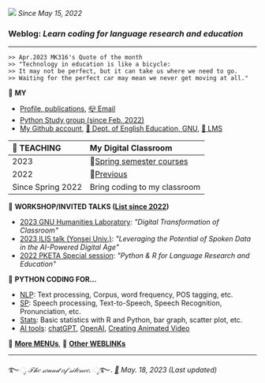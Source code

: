 ![](https://komarev.com/ghpvc/?username=MK316&color=blueviolet&label=VISIT+count) _Since May 15, 2022_  

### Weblog: _Learn coding for language research and education_  
--- 
~~~
>> Apr.2023 MK316's Quote of the month
>> "Technology in education is like a bicycle:
>> It may not be perfect, but it can take us where we need to go. 
>> Waiting for the perfect car may mean we never get moving at all."
~~~


🌱 **MY**   
+ [Profile, publications](https://github.com/MK316/MK316.github.io/blob/main/res/profile.md), [📪 Email](mailto:MK3one6@gmail.com)   
+ [Python Study group (since Feb. 2022)](https://github.com/MK316/MK316.github.io/blob/main/study.md)  
+ [My Github account](github.com/MK316), [🏢 Dept. of English Education, GNU](https://englishedu.gnu.ac.kr), [🎋 LMS](https://rec.ac.kr/gnu)    

 
  
|🌱 **TEACHING**| **My Digital Classroom**|
|:--|:--|
|2023|📗[Spring semester courses](https://github.com/MK316/Spring2023/blob/main/README.md)|
|2022|📗[Previous](/res/teaching.md)|
|Since Spring 2022|Bring coding to my classroom|

🌱 **WORKSHOP/INVITED TALKS ([List since 2022](https://github.com/MK316/workshops/blob/main/README.md))**   
+ [2023 GNU Humanities Laboratory](https://github.com/MK316/workshops/blob/main/20230512_GNU/README.md): _"Digital Transformation of Classroom"_  
+ [2023 ILIS talk (Yonsei Univ.)](https://github.com/MK316/workshops/blob/main/20230126_yonsei/index.md): _"Leveraging the Potential of Spoken Data in the AI-Powered Digital Age"_    
+ [2022 PKETA Special session](https://github.com/MK316/pketa22/blob/main/README.md): _"Python & R for Language Research and Education"_   

 
🌱 **PYTHON CODING FOR...**   
+ [NLP](/res/nlp_tools.md): Text processing, Corpus, word frequency, POS tagging, etc.    
+ [SP](/res/sp_tools.md): Speech processing, Text-to-Speech, Speech Recognition, Pronunciation, etc.    
+ [Stats](/res/stats1.md): Basic statistics with R and Python, bar graph, scatter plot, etc.   
+ [AI tools](https://github.com/MK316/OpenAI): [chatGPT](https://chat.openai.com/chat), [OpenAI](https://openai.com/), [Creating Animated Video](https://github.com/MK316/Spring2023/blob/main/Animated_Video_with_AI.ipynb)  


🍃 [**More MENUs**](https://github.com/MK316/MK316.github.io/blob/main/moremenu.md), 🍃 [**Other WEBLINKs**](https://github.com/MK316/MK316.github.io/blob/main/otherlinks.md)  


---
   ࿐*ೃ 𝒯𝒽𝑒 𝓈𝑜𝓊𝓃𝒹 𝑜𝒻 𝓈𝒾𝓁𝑒𝓃𝒸𝑒. ೃ*࿐. 
_[💜](https://docs.google.com/forms/d/e/1FAIpQLSeTmolFd5BOzo1ZOCxowCBzV9copnE4W9kschPYzbKmpDeTJA/viewform?usp=sf_link) May. 18, 2023 (Last updated)_   
